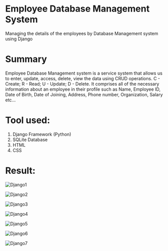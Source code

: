 # Employee Database Management System
  Managing the details of the employees by Database Management system using Django

# Summary
  Employee Database  Management system is a service system that allows us to enter, update, access, delete, view the data using CRUD operations. 
  C - Create;
  R - Read;
  U - Update;
  D - Delete.
  It comprises all of the necessary information about an employee in their profile such as Name, Employee ID, Date of Birth, Date of Joining, Address, Phone number, Organization, Salary etc...

# Tool used:
  1) Django Framework (Python)
  2) SQLite Database
  3) HTML
  4) CSS

# Result:
![Django1](https://github.com/Navina-Murugadas/Employee_Database_Management_System/assets/72821323/1a2ca18d-5535-44f4-855b-6fd4251a9c43)

![Django2](https://github.com/Navina-Murugadas/Employee_Database_Management_System/assets/72821323/6baf470d-4efe-4bfa-b937-90af67a823a4)

![Django3](https://github.com/Navina-Murugadas/Employee_Database_Management_System/assets/72821323/2f8f2123-97cb-4f70-8577-9d16514c2191)

![Django4](https://github.com/Navina-Murugadas/Employee_Database_Management_System/assets/72821323/bbfef61b-dd76-4ef9-b107-ea2c067e73fb)

![Django5](https://github.com/Navina-Murugadas/Employee_Database_Management_System/assets/72821323/82b740a3-e300-4350-b772-da324e5c2133)

![Django6](https://github.com/Navina-Murugadas/Employee_Database_Management_System/assets/72821323/413d6e7b-af18-487d-a17b-08272465533d)

![Django7](https://github.com/Navina-Murugadas/Employee_Database_Management_System/assets/72821323/8a0e0402-2bee-41fd-8b40-1faa23ba360f)
